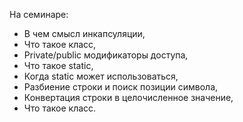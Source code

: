 На семинаре:

* В чем смысл инкапсуляции,
* Что такое класс,
* Private/public модификаторы доступа,
* Что такое static,
* Когда static может использоваться,
* Разбиение строки и поиск позиции символа,
* Конвертация строки в целочисленное значение,
* Что такое класс.